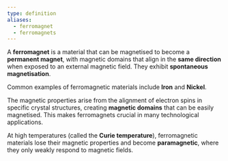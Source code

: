 ```yaml
---
type: definition
aliases:
  - ferromagnet
  - ferromagnets
---
```

A **ferromagnet** is a material that can be magnetised to become a **permanent magnet**, with magnetic domains that align in the **same direction** when exposed to an external magnetic field. They exhibit **spontaneous magnetisation**.

Common examples of ferromagnetic materials include **Iron** and **Nickel**.

The magnetic properties arise from the alignment of electron spins in specific crystal structures, creating **magnetic domains** that can be easily magnetised. This makes ferromagnets crucial in many technological applications.

At high temperatures (called the **Curie temperature**), ferromagnetic materials lose their magnetic properties and become **paramagnetic**, where they only weakly respond to magnetic fields.